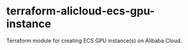 # terraform-alicloud-ecs-gpu-instance
Terraform module for creating ECS GPU instance(s) on Alibaba Cloud.
